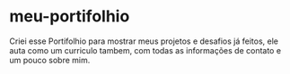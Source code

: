 # meu-portifolhio
 Criei esse Portifolhio para mostrar meus projetos e desafios já feitos, ele auta como um curriculo tambem, com todas as informações de contato e um pouco sobre mim.

